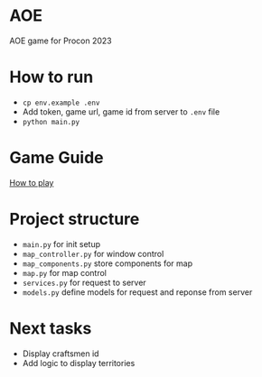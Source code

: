 # AOE
AOE game for Procon 2023

# How to run

- `cp env.example .env`
- Add token, game url, game id from server to `.env` file
- `python main.py`

# Game Guide
[How to play](how_to_play.pdf)

# Project structure
- `main.py` for init setup
- `map_controller.py` for window control
- `map_components.py` store components for map
- `map.py` for map control
- `services.py` for request to server
- `models.py` define models for request and reponse from server

# Next tasks

- Display craftsmen id
- Add logic to display territories
